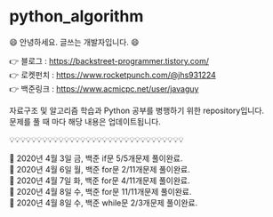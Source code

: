 # python_algorithm
:smile: 안녕하세요. 글쓰는 개발자입니다. :smile:

:point_right: 블로그 : https://backstreet-programmer.tistory.com/  
:point_right: 로켓펀치 : https://www.rocketpunch.com/@jhs931224  
:point_right: 백준링크 : https://www.acmicpc.net/user/javaguy  

자료구조 및 알고리즘 학습과 Python 공부를 병행하기 위한 repository입니다.  
문제를 풀 때 마다 해당 내용은 업데이트됩니다.


:bulb::bulb::bulb::bulb::bulb::bulb::bulb::bulb::bulb::bulb::bulb::bulb::bulb::bulb::bulb::bulb::bulb::bulb::bulb::bulb::bulb::bulb::bulb::bulb::bulb::bulb::bulb::bulb::bulb::bulb::bulb::bulb:


:facepunch: 2020년 4월 3일 금, 백준 if문 5/5개문제 풀이완료.   
:facepunch: 2020년 4월 6일 월, 백준 for문 2/11개문제 풀이완료.   
:facepunch: 2020년 4월 7일 화, 백준 for문 4/11개문제 풀이완료.   
:facepunch: 2020년 4월 8일 수, 백준 for문 11/11개문제 풀이완료.   
:facepunch: 2020년 4월 8일 수, 백준 while문 2/3개문제 풀이완료.   
